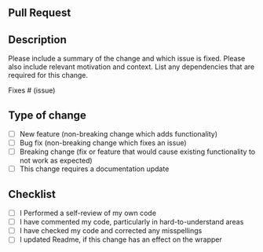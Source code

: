 ## Pull Request

## Description

Please include a summary of the change and which issue is fixed. Please also include relevant motivation and context. List any dependencies that are required for this change.

Fixes # (issue)

## Type of change

- [ ] New feature (non-breaking change which adds functionality)
- [ ] Bug fix (non-breaking change which fixes an issue)
- [ ] Breaking change (fix or feature that would cause existing functionality to not work as expected)
- [ ] This change requires a documentation update

## Checklist

- [ ] I Performed a self-review of my own code
- [ ] I have commented my code, particularly in hard-to-understand areas
- [ ] I have checked my code and corrected any misspellings  
- [ ] I updated Readme, if this change has an effect on the wrapper